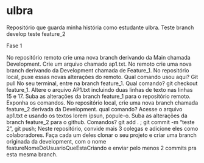 # ulbra
Repositório que guarda minha história como estudante ulbra.
Teste branch develop
teste feature_2

Fase 1

No repositório remoto crie uma nova branch derivando da Main chamada Development.
Crie um arquivo chamado ap1.txt.
No remoto crie uma nova branch derivando da Development chamada de Feature_1.
No repositório local, puxe essas novas alterações do remoto. Qual comando usou aqui?
Git pull
No seu terminal, entre na branch feature_1. Qual comando? git checkout feature_1.
Altere o arquivo AP1.txt incluindo duas linhas de texto nas linhas 15 e 17.
Suba as alterações da branch feature_1 para o repositório remoto. Exponha os comandos.
No repositório local, crie uma nova branch chamada feature_2 derivada da Development. qual comando?
Acesse o arquivo ap1.txt e usando os textos lorem ipsun, popule-o.
Suba as alterações da branch feature_2 para o github. Comandos? git add . ; git commit -m “teste 2”, git push;
Neste repositório, convide mais 3 colegas e adicione eles como colaboradores.
Faça cada um deles clonar o seu projeto e criar uma branch originada da development, com o nome featureNomeDoUsuarioQueEstaCriando e enviar pelo menos 2 commits pra esta mesma branch.
